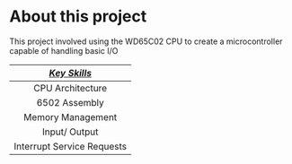# About this project
This project involved using the WD65C02 CPU to create a microcontroller capable of handling basic I/O

| <ins>_Key Skills_</ins>    |
|:-------------:           |
|CPU Architecture          |
|6502 Assembly             |
|Memory Management         |
|Input/ Output             |
|Interrupt Service Requests|
